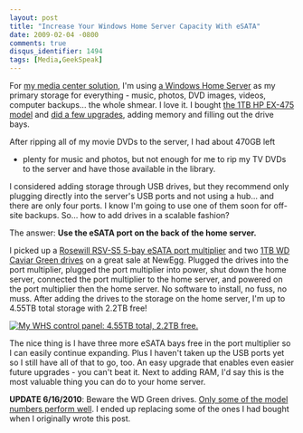 ```yaml
---
layout: post
title: "Increase Your Windows Home Server Capacity With eSATA"
date: 2009-02-04 -0800
comments: true
disqus_identifier: 1494
tags: [Media,GeekSpeak]
---
```

For [my media center
solution](/archive/2008/09/30/overview-of-my-media-center-solution.aspx),
I'm using [a Windows Home
Server](/archive/2008/09/08/two-weeks-in-with-windows-home-server-what-ive-learned.aspx)
as my primary storage for everything - music, photos, DVD images,
videos, computer backups... the whole shmear. I love it. I bought [the
1TB HP EX-475
model](http://www.amazon.com/gp/product/B000UXZUZC?ie=UTF8&tag=mhsvortex&linkCode=as2&camp=1789&creative=9325&creativeASIN=B000UXZUZC)
and [did a few upgrades](/archive/2008/09/28/home-server-upgrades.aspx),
adding memory and filling out the drive bays.

After ripping all of my movie DVDs to the server, I had about 470GB left
- plenty for music and photos, but not enough for me to rip my TV DVDs
to the server and have those available in the library.

I considered adding storage through USB drives, but they recommend only
plugging directly into the server's USB ports and not using a hub... and
there are only four ports. I know I'm going to use one of them soon for
off-site backups. So... how to add drives in a scalable fashion?

The answer: **Use the eSATA port on the back of the home server.**

I picked up a [Rosewill RSV-S5 5-bay eSATA port
multiplier](http://www.newegg.com/Product/Product.aspx?Item=N82E16816132015)
and two [1TB WD Caviar Green
drives](http://www.newegg.com/Product/Product.aspx?Item=N82E16822136317)
on a great sale at NewEgg. Plugged the drives into the port multiplier,
plugged the port multiplier into power, shut down the home server,
connected the port multiplier to the home server, and powered on the
port multiplier then the home server. No software to install, no fuss,
no muss. After adding the drives to the storage on the home server, I'm
up to 4.55TB total storage with 2.2TB free!

[![My WHS control panel: 4.55TB total, 2.2TB
free.](http://lh3.ggpht.com/_P1NCAbHEm2Q/SYpK7GLIVEI/AAAAAAAAAys/pmqoC6zQ2gU/s400/Increased%20WHS%20Space%20to%204.55%20TB.png.jpg)](http://picasaweb.google.com/lh/photo/Cs-OjiGRwqQcGYEvTilSSw?feat=embedwebsite)

The nice thing is I have three more eSATA bays free in the port
multiplier so I can easily continue expanding. Plus I haven't taken up
the USB ports yet so I still have all of that to go, too. An easy
upgrade that enables even easier future upgrades - you can't beat it.
Next to adding RAM, I'd say this is the most valuable thing you can do
to your home server.

**UPDATE 6/16/2010**: Beware the WD Green drives. [Only some of the
model numbers perform
well](/archive/2010/06/16/beware-the-wd-green-drives.aspx). I ended up
replacing some of the ones I had bought when I originally wrote this
post.


